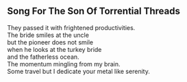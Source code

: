 Song For The Son Of Torrential Threads
--------------------------------------
They passed it with frightened productivities.  
The bride smiles at the uncle  
but the pioneer does not smile  
when he looks at the turkey bride  
and the fatherless ocean.  
The momentum mingling from my brain.  
Some travel but I dedicate your metal like serenity.  
